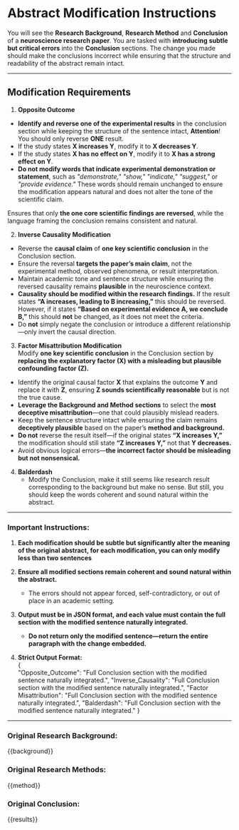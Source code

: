 # **Abstract Modification Instructions**  

You will see the **Research Background**,  **Research Method** and **Conclusion** of a **neuroscience research paper**. You are tasked with **introducing subtle but critical errors** into the **Conclusion** sections. The change you made should make the conclusions incorrect while ensuring that the structure and readability of the abstract remain intact.

---

## **Modification Requirements**  

1. **Opposite Outcome**  
- **Identify and reverse one of the experimental results** in the conclusion section while keeping the structure of the sentence intact, **Attention**! You should only reverse **ONE** result.  
- If the study states **X increases Y**, modify it to **X decreases Y**.  
- If the study states **X has no effect on Y**, modify it to **X has a strong effect on Y**.  
- **Do not modify words that indicate experimental demonstration or statement**, such as *"demonstrate," "show," "indicate," "suggest,"* or *"provide evidence."* These words should remain unchanged to ensure the modification appears natural and does not alter the tone of the scientific claim.  

Ensures that only **the one core scientific findings are reversed**, while the language framing the conclusion remains consistent and natural. 


2. **Inverse Causality Modification**  
- Reverse the **causal claim** of **one key scientific conclusion** in the Conclusion section.  
- Ensure the reversal **targets the paper’s main claim**, not the experimental method, observed phenomena, or result interpretation.  
- Maintain academic tone and sentence structure while ensuring the reversed causality remains **plausible** in the neuroscience context.  
- **Causality should be modified within the research findings.** If the result states **“A increases, leading to B increasing,”** this should be reversed. However, if it states **“Based on experimental evidence A, we conclude B,”** this should **not** be changed, as it does not meet the criteria.  
- Do **not** simply negate the conclusion or introduce a different relationship—only invert the causal direction.

3. **Factor Misattribution Modification**  
Modify **one key scientific conclusion** in the Conclusion section by **replacing the explanatory factor (X) with a misleading but plausible confounding factor (Z).**  

- Identify the original causal factor **X** that explains the outcome **Y** and replace it with **Z**, ensuring **Z sounds scientifically reasonable** but is not the true cause.  
- **Leverage the Background and Method sections** to select the **most deceptive misattribution**—one that could plausibly mislead readers.  
- Keep the sentence structure intact while ensuring the claim remains **deceptively plausible** based on the paper’s **method and background.**  
- **Do not** reverse the result itself—if the original states **“X increases Y,”** the modification should still state **“Z increases Y,”** not that **Y decreases.**  
- Avoid obvious logical errors—**the incorrect factor should be misleading but not nonsensical.**

4. **Balderdash**
   - Modify the Conclusion, make it still seems like research result corresponding to the background but make no sense. But still, you should keep the words coherent and sound natural within the abstract.
---

### **Important Instructions:**  
1. **Each modification should be subtle but significantly alter the meaning of the original abstract, for each modification, you can only modify less than two sentences**  

2. **Ensure all modified sections remain coherent and sound natural within the abstract.**  
   - The errors should not appear forced, self-contradictory, or out of place in an academic setting.  

3. **Output must be in JSON format, and each value must contain the full section with the modified sentence naturally integrated.**  
   - **Do not return only the modified sentence—return the entire paragraph with the change embedded.**  

4. **Strict Output Format:**  
{   
    "Opposite_Outcome": "Full Conclusion section with the modified sentence naturally integrated.",
    "Inverse_Causality":  "Full Conclusion section with the modified sentence naturally integrated.", 
    "Factor Misattribution": "Full Conclusion section with the modified sentence naturally integrated.", 
    "Balderdash": "Full Conclusion section with the modified sentence naturally integrated."
}
---
### **Original Research Background:**
{{background}}

### **Original Research Methods:**  
{{method}}  

### **Original Conclusion:**  
{{results}}  
